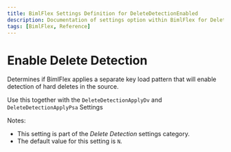 ```yaml
---
title: BimlFlex Settings Definition for DeleteDetectionEnabled
description: Documentation of settings option within BimlFlex for DeleteDetectionEnabled
tags: [BimlFlex, Reference]
---
```


# Enable Delete Detection

Determines if BimlFlex applies a separate key load pattern that will enable detection of hard deletes in the source.

Use this together with the `DeleteDetectionApplyDv` and `DeleteDetectionApplyPsa` Settings

Notes:

* This setting is part of the *Delete Detection* settings category.
* The default value for this setting is `N`.
